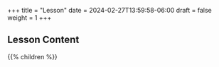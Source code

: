 +++
title = "Lesson"
date = 2024-02-27T13:59:58-06:00
draft = false
weight = 1
+++

## Lesson Content

{{% children %}}
